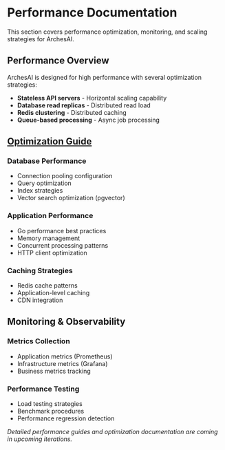 # Performance Documentation

This section covers performance optimization, monitoring, and scaling strategies for ArchesAI.

## Performance Overview

ArchesAI is designed for high performance with several optimization strategies:

- **Stateless API servers** - Horizontal scaling capability
- **Database read replicas** - Distributed read load
- **Redis clustering** - Distributed caching
- **Queue-based processing** - Async job processing

## [Optimization Guide](optimization.md)

### Database Performance

- Connection pooling configuration
- Query optimization
- Index strategies
- Vector search optimization (pgvector)

### Application Performance

- Go performance best practices
- Memory management
- Concurrent processing patterns
- HTTP client optimization

### Caching Strategies

- Redis cache patterns
- Application-level caching
- CDN integration

## Monitoring & Observability

### Metrics Collection

- Application metrics (Prometheus)
- Infrastructure metrics (Grafana)
- Business metrics tracking

### Performance Testing

- Load testing strategies
- Benchmark procedures
- Performance regression detection

_Detailed performance guides and optimization documentation are coming in upcoming iterations._

